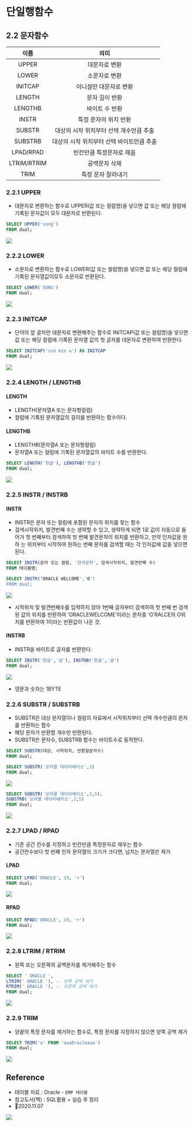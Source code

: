 # 단일행함수
## 2.2 문자함수

|이름|의미| 
|:-:|:-:|
UPPER| 대문자로 변환
LOWER| 소문자로 변환
INITCAP| 이니셜만 대문자로 변환
LENGTH| 문자 길이 반환
LENGTHB| 바이트 수 반환
INSTR| 특정 문자의 위치 반환
SUBSTR| 대상의 시작 위치부터 선택 개수만큼 추출
SUBSTRB| 대상의 시작 위치부터 선택 바이트만큼 추출
LPAD/RPAD| 빈칸만큼 특정문자로 채움
LTRIM/RTRIM| 공백문자 삭제
TRIM| 특정 문자 잘라내기

### 2.2.1 UPPER
- 대문자로 변환하는 함수로 UPPER(값 또는 컬럼명)을 넣으면 값 또는 해당 컬럼에 기록된 문자값이 모두 대문자로 반환된다.
```sql
SELECT UPPER('song') 
FROM dual;
```
![](https://images.velog.io/images/withcolinsong/post/6a4cc9c6-5591-4778-9eab-014410f79062/image.png)
### 2.2.2 LOWER
- 소문자로 변환하는 함수로 LOWER(값 또는 컬럼명)을 넣으면 값 또는 해당 컬럼에 기록된 문자열값이모두 소문자로 반환된다.
```sql
SELECT LOWER('SONG') 
FROM dual;
```
![](https://images.velog.io/images/withcolinsong/post/3ab7e867-f081-4309-a9d0-41215f00b4dc/image.png)

### 2.2.3 INITCAP
- 단어의 앞 글자만 대문자로 변환해주는 함수로 INITCAP(값 또는 컬럼명)을 넣으면 값 또는 해당 컬럼에 기록된 문자열 값의 첫 글자를 대문자로 변환하여 반환한다.
```sql
SELECT INITCAP('sin min a') AS INITCAP
FROM dual;
```
![](https://images.velog.io/images/withcolinsong/post/216ffb7d-1085-41a0-b18b-47cf8ca2d401/image.png)

### 2.2.4 LENGTH / LENGTHB
#### LENGTH
- LENGTH(문자열A 또는 문자형컬럼) 
- 컬럼에 기록된 문자열값의 길이를 반환하는 함수이다.
#### LENGTHB
- LENGTHB(문자열A 또는 문자형컬럼)
- 문자열A 또는 컬럼에 기록된 문자열값의 바이트 수를 반환한다.

```sql
SELECT LENGTH('한글'), LENGTHB('한글') 
FROM dual;
```
![](https://images.velog.io/images/withcolinsong/post/7f24b159-3fdd-40d2-93a6-f3c88c6931ba/image.png)

### 2.2.5 INSTR / INSTRB
#### INSTR
- INSTR은 문자 또는 컬럼에 포함된 문자의 위치를 찾는 함수
- 검색시작위치, 발견번째 수는 생략할 수 있고, 생략하게 되면 1로 값이 자동으로 들어가 
첫 번째부터 검색하여 첫 번째 발견문자의 위치를 반환하고, 만약 인자값을 원하
는 위치부터 시작하여 원하는 번째 문자를 검색할 때는 각 인자값에 값을 넣으면 된다.

```sql
SELECT INSTR(문자 또는 컬럼, '검색문자', 검색시작위치, 발견번째 수)
FROM 테이블명;

SELECT INSTR(‘ORACLE WELCOME','O') 
FROM dual;
```
![](https://images.velog.io/images/withcolinsong/post/697e1f05-926b-4438-bc4d-b3461d63864f/image.png)
- 시작위치 및 발견번째수를 입력하지 않아 1번째 글자부터 검색하여 첫 번째 번 검색된 값의
위치를 반환하여 ‘ORACLEWELCOME’이라는 문자중 ‘O’RALCE의 O위치를 반환하여 1이라는 반환값이 나온 것.

#### INSTRB
- INSTR을 바이트로 글자를 반환한다.
```sql
SELECT INSTR('한글','글'), INSTRB('한글','글')
FROM dual;
```
![](https://images.velog.io/images/withcolinsong/post/72e10819-5637-4cf4-ac51-2944bb309678/image.png)
- 영문과 숫자는 1BYTE

### 2.2.6 SUBSTR / SUBSTRB
- SUBSTR은 대상 문자열이나 컬럼의 자료에서 시작위치부터 선택 개수만큼의 문자를 반환하는 함수
- 해당 문자가 반환할 개수만 반환된다. 
- SUBSTR은 문자수, SUBSTRB 함수는 바이트수로 동작한다.
```sql
SELECT SUBSTR(대상, 시작위치, 반환할문자수)
FROM dual;

SELECT SUBSTR('오라클 데이터베이스',3) 
FROM dual;

```
![](https://images.velog.io/images/withcolinsong/post/a63ba14f-89cf-4133-bfb4-86df2996e067/image.png)
```sql
SELECT SUBSTR('오라클 데이터베이스',3,5), 
SUBSTRB('오라클 데이터베이스',3,5) 
FROM dual;
```
![](https://images.velog.io/images/withcolinsong/post/1ffc4983-21b0-44b8-886f-42b3a02851d8/image.png)

### 2.2.7 LPAD / RPAD
- 기준 공간 칸수를 지정하고 빈칸만큼 특정문자로 채우는 함수
- 공간칸수보다 첫 번째 인자 문자열의 크기가 크다면, 넘치는 문자열은 제거
#### LPAD
```sql
SELECT LPAD('ORACLE', 10, '+') 
FROM dual;
```
![](https://images.velog.io/images/withcolinsong/post/b7432cc3-1c4c-4458-bdd0-3cc9977803e3/image.png)

#### RPAD
```sql
SELECT RPAD('ORACLE', 10, '+') 
FROM dual;
```
![](https://images.velog.io/images/withcolinsong/post/34d848b1-5523-4a94-bf4d-4519e58782c7/image.png)

### 2.2.8 LTRIM / RTRIM
- 왼쪽 또는 오른쪽의 공백문자를 제거해주는 함수
```sql
SELECT ' ORACLE ',
LTRIM(' ORACLE '), -- 왼쪽 공백 제거
RTRIM(' ORACLE '), -- 오른쪽 공백 제거
FROM dual;
```
![](https://images.velog.io/images/withcolinsong/post/2fed6b9a-eff3-427b-8f42-9d7173ca4a06/image.png)

### 2.2.9 TRIM
- 양끝의 특정 문자를 제거하는 함수로, 특정 문자를 지정하지 않으면 양쪽 공백 제거
```sql
SELECT TRIM('a' FROM 'aaaOracleaaa') 
FROM dual;
```
![](https://images.velog.io/images/withcolinsong/post/ebd206e0-9bb7-4cb6-970e-219635b09a6c/image.png)

## Reference
- 테이블 자료 : Oracle - `EMP 테이블` 
- 참고도서(책) : SQL활용 + 실습 후 정리
- 🎈2020.11.07

![](https://images.velog.io/images/withcolinsong/post/8dc5159f-5174-49f0-8cca-748d6cd38345/image.png)

